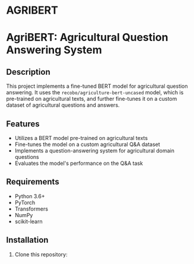 # AGRIBERT

# AgriBERT: Agricultural Question Answering System

## Description

This project implements a fine-tuned BERT model for agricultural question answering. It uses the `recobo/agriculture-bert-uncased` model, which is pre-trained on agricultural texts, and further fine-tunes it on a custom dataset of agricultural questions and answers.

## Features

- Utilizes a BERT model pre-trained on agricultural texts
- Fine-tunes the model on a custom agricultural Q&A dataset
- Implements a question-answering system for agricultural domain questions
- Evaluates the model's performance on the Q&A task

## Requirements

- Python 3.6+
- PyTorch
- Transformers
- NumPy
- scikit-learn

## Installation

1. Clone this repository:

